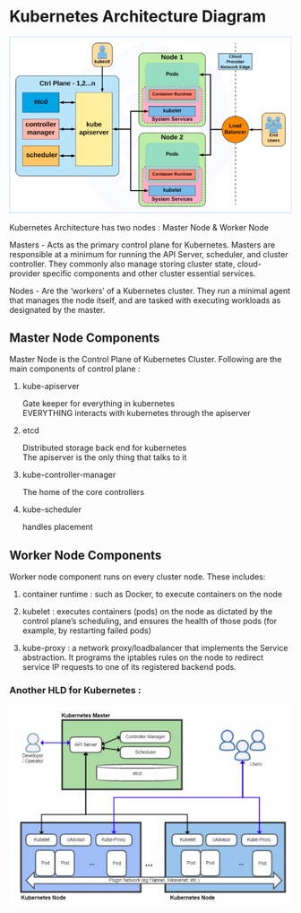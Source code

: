 # Kubernetes Architecture Diagram

![alt text](https://github.com/Shwetanshu/Kubernetes-example/blob/master/img/Architecture_Diagram.png)

Kubernetes Architecture has two nodes : Master Node & Worker Node

Masters - Acts as the primary control plane for Kubernetes. Masters are responsible at a minimum for running the API Server, scheduler, and cluster controller. They commonly also manage storing cluster state, cloud-provider specific components and other cluster essential services. 

Nodes - Are the ‘workers’ of a Kubernetes cluster. They run a minimal agent that manages the node itself, and are tasked with executing workloads as designated by the master. 

## Master Node Components

Master Node is the Control Plane of Kubernetes Cluster. Following are the main components of control plane :

1. kube-apiserver

	Gate keeper for everything in kubernetes<br/>
	EVERYTHING interacts with kubernetes through the apiserver

2. etcd

	Distributed storage back end for kubernetes<br/>
	The apiserver is the only thing that talks to it

3. kube-controller-manager

	The home of the core controllers

4. kube-scheduler

	handles placement

## Worker Node Components

Worker node component runs on every cluster node. These includes:

1. container runtime : such as Docker, to execute containers on the node

2. kubelet : executes containers (pods) on the node as dictated by the control plane’s scheduling, and ensures the
health of those pods (for example, by restarting failed pods)

3. kube-proxy : a network proxy/loadbalancer that implements the Service abstraction. It programs the iptables rules on
the node to redirect service IP requests to one of its registered backend pods.

### Another HLD for Kubernetes :

![alt text](https://github.com/Shwetanshu/Kubernetes-example/blob/master/img/K8s_HLD.png)
